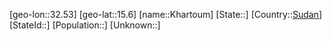 ﻿---
location: [15.6,32.53]
type: City
tags:
- geo/City


SpocWebEntityId: 31412
isDeleted: false
confidential: public

---
[geo-lon::32.53]
[geo-lat::15.6]
[name::Khartoum]
[State::]
[Country::[Sudan](geo/Continent/Africa/Sudan.md)]
[StateId::]
[Population::]
[Unknown::]

